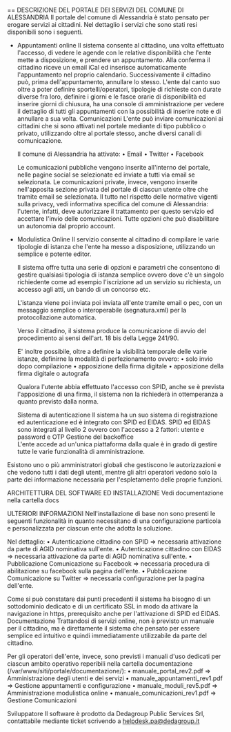 == DESCRIZIONE DEL PORTALE DEI SERVIZI DEL COMUNE DI ALESSANDRIA
Il portale del comune di Alessandria è stato pensato per erogare servizi ai cittadini.
Nel dettaglio i servizi che sono stati resi disponibili sono i seguenti.

* 	Appuntamenti online
	Il sistema consente al cittadino, una volta effettuato l'accesso, di vedere le agende con le relative disponibilità che l'ente mette a disposizione, e prendere un appuntamento. Alla conferma il cittadino riceve un email iCal ed inserisce automaticamente l'appuntamento nel proprio calendario.
	Successivamente il cittadino può, prima dell'appuntamento, annullare lo stesso.
	L'ente dal canto suo oltre a poter definire sportelli/operatori, tipologie di richieste con durate diverse fra loro, definire i giorni e le fasce orarie di disponibilità ed inserire giorni di chiusura, ha una console di amministrazione per vedere il dettaglio di tutti gli appuntamenti con la possibilità di inserire note e di annullare a sua volta.
	Comunicazioni
	L'ente può inviare comunicazioni ai cittadini che si sono attivati nel portale mediante di tipo pubblico o privato, utilizzando oltre al portale stesso, anche diversi canali di comunicazione.

	Il comune di Alessandria ha attivato:
	•	Email
	•	Twitter
	•	Facebook

	Le comunicazioni pubbliche vengono inserite all'interno del portale, nelle pagine social se selezionate ed inviate a tutti via email se selezionata.
	Le comunicazioni private, invece, vengono inserite nell'apposita sezione privata del portale di ciascun utente oltre che tramite email se selezionata.
	Il tutto nel rispetto delle normative vigenti sulla privacy, vedi informativa specifica del comune di Alessandria: l'utente, infatti, deve autorizzare il trattamento per questo servizio ed accettare l'invio delle comunicazioni. Tutte opzioni che può disabilitare un autonomia dal proprio account.

*	Modulistica Online
	Il servizio consente al cittadino di compilare le varie tipologie di istanza che l'ente ha messo a disposizione, utilizzando un semplice e potente editor.

	Il sistema offre tutta una serie di opzioni e parametri che consentono di gestire qualsiasi tipologia di istanza semplice ovvero dove c'è un singolo richiedente come ad esempio l'iscrizione ad un servizio su richiesta, un accesso agli atti, un bando di un concorso etc.

	L'istanza viene poi inviata poi inviata all'ente tramite email o pec, con un messaggio semplice o interoperabile (segnatura.xml) per la protocollazione automatica.

	Verso il cittadino, il sistema produce la comunicazione di avvio del procedimento ai sensi dell'art. 18 bis della Legge 241/90.

	E' inoltre possibile, oltre a definire la visibilità temporale delle varie istanze, definirne la modalità di perfezionamento ovvero:
	•	solo invio dopo compilazione
	•	apposizione della firma digitale
	•	apposizione della firma digitale o autografa

	Qualora l'utente abbia effettuato l'accesso con SPID, anche se è prevista l'apposizione di una firma, il sistema non la richiederà in ottemperanza a quanto previsto dalla norma.

	Sistema di autenticazione
	Il sistema ha un suo sistema di registrazione ed autenticazione ed è integrato con SPID ed EIDAS.
	SPID ed EIDAS sono integrati al livello 2 ovvero con l'accesso a 2 fattori: utente e password e OTP
	Gestione del backoffice  
	L'ente accede ad un'unica piattaforma dalla quale è in grado di gestire tutte le varie funzionalità di amministrazione.

Esistono uno o più amministratori globali che gestiscono le autorizzazioni e che vedono tutti i dati degli utenti, mentre gli altri operatori vedono solo la parte dei informazione necessaria per l'espletamento delle proprie funzioni.

ARCHITETTURA DEL SOFTWARE ED INSTALLAZIONE
Vedi documentazione nella cartella docs

ULTERIORI INFORMAZIONI
Nell'installazione di base non sono presenti le seguenti funzionalità in quanto necessitano di una configurazione particola e personalizzata per ciascun ente che adotta la soluzione.

Nel dettaglio:
•	Autenticazione cittadino con SPID => necessaria attivazione da parte di AGID nominativa sull'ente.
•	Autenticazione cittadino con EIDAS => necessaria attivazione da parte di AGID nominativa sull'ente.
•	Pubblicazione Comunicazione su Facebook => necessaria procedura di abilitazione su facebook sulla pagina dell'ente.
•	Pubblicazione Comunicazione su Twitter => necessaria configurazione per la pagina dell'ente.

Come si può constatare dai punti precedenti il sistema ha bisogno di un sottodominio dedicato e di un certificato SSL in modo da attivare la navigazione in https, prerequisito anche per l'attivazione di SPID ed EIDAS.
Documentazione
Trattandosi di servizi online, non è previsto un manuale per il cittadino, ma è direttamente il sistema che pensato per essere semplice ed intuitivo e quindi immediatamente utilizzabile da parte del cittadino.

Per gli operatori  dell'ente, invece, sono previsti i manuali d'uso dedicati per ciascun ambito operativo reperibili nella cartella documentazione (/var/www/siti/portale/documentazione/):
•	manuale_portal_rev2.pdf => Amministrazione degli utenti e dei servizi
•	manuale_appuntamenti_rev1.pdf => Gestione appuntamenti e configurazione
•	manuale_moduli_rev5.pdf => Amministrazione modulistica online
•	manuale_comunicazioni_rev1.pdf  => Gestione Comunicazioni  

Sviluppatore
Il software è prodotto da Dedagroup Public Services Srl, contattabile mediante ticket scrivendo a helpdesk.pa@dedagroup.it

                     
                                                    
